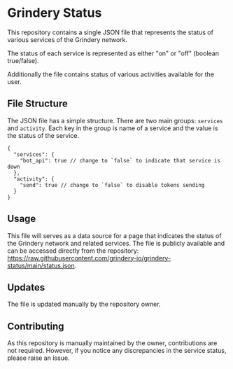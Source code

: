 # Grindery Status

This repository contains a single JSON file that represents the status of various services of the Grindery network.

The status of each service is represented as either "on" or "off" (boolean true/false).

Additionally the file contains status of various activities available for the user.

## File Structure

The JSON file has a simple structure. There are two main groups: `services` and `activity`. Each key in the group is name of a service and the value is the status of the service.

```
{
  "services": {
    "bot_api": true // change to `false` to indicate that service is down
  },
  "activity": {
    "send": true // change to `false` to disable tokens sending
  }
}
```

## Usage

This file will serves as a data source for a page that indicates the status of the Grindery network and related services. The file is publicly available and can be accessed directly from the repository: https://raw.githubusercontent.com/grindery-io/grindery-status/main/status.json.

## Updates

The file is updated manually by the repository owner.

## Contributing

As this repository is manually maintained by the owner, contributions are not required. However, if you notice any discrepancies in the service status, please raise an issue.
